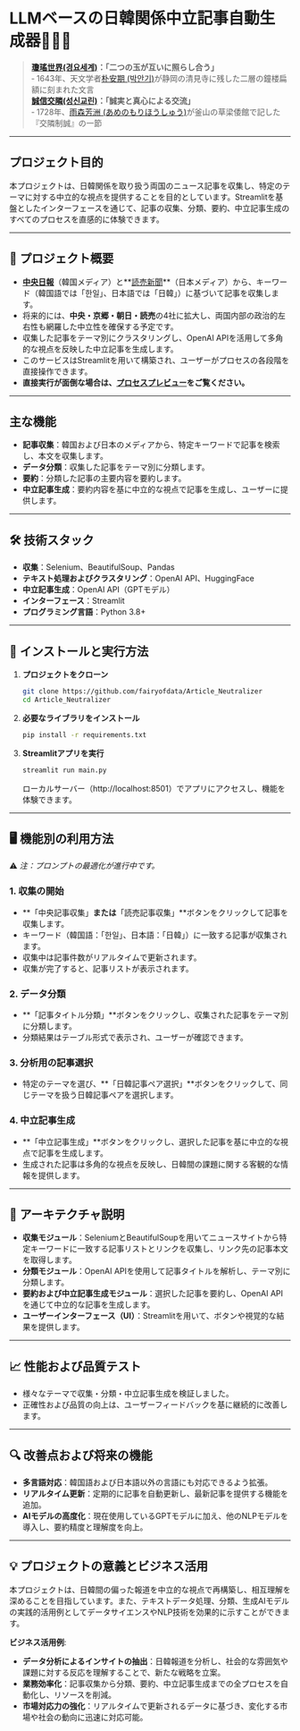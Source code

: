 # LLMベースの日韓関係中立記事自動生成器📰🤝🤖

> **[瓊瑤世界(경요세계)](https://www.seoul.co.kr/news/editOpinion/world-stories/2024/07/12/20240712035005)：「二つの玉が互いに照らし合う」**<br>
‐ 1643年、天文学者[朴安期 (박안기)](https://encykorea.aks.ac.kr/Article/E0020900)が静岡の清見寺に残した二層の鐘楼扁額に刻まれた文言  <br>
> **[誠信交隣(성신교린)](https://www.donga.com/news/People/article/all/20210416/106434451/1)：「誠実と真心による交流」**<br>
‐ 1728年、[雨森芳洲 (あめのもりほうしゅう)](https://busan.grandculture.net/Contents?local=busan&dataType=01&contents_id=GC04203537)が釜山の草梁倭館で記した『交隣制誠』の一節  

---

## **プロジェクト目的**

本プロジェクトは、日韓関係を取り扱う両国のニュース記事を収集し、特定のテーマに対する中立的な視点を提供することを目的としています。Streamlitを基盤としたインターフェースを通じて、記事の収集、分類、要約、中立記事生成のすべてのプロセスを直感的に体験できます。

---

## 📖 **プロジェクト概要**

- **[中央日報](https://www.joongang.co.kr/)**（韓国メディア）と**[読売新聞](https://www.yomiuri.co.jp/)**（日本メディア）から、キーワード（韓国語では「한일」、日本語では「日韓」）に基づいて記事を収集します。  
- 将来的には、**中央・京郷・朝日・読売**の4社に拡大し、両国内部の政治的左右性も網羅した中立性を確保する予定です。  
- 収集した記事をテーマ別にクラスタリングし、OpenAI APIを活用して多角的な視点を反映した中立記事を生成します。  
- このサービスはStreamlitを用いて構築され、ユーザーがプロセスの各段階を直接操作できます。  
- **直接実行が面倒な場合は、[プロセスプレビュー](https://github.com/fairyofdata/Article_Neutralizer/blob/master/NAKOJA_Preview.png)をご覧ください。**

---

## **主な機能**

- **記事収集**：韓国および日本のメディアから、特定キーワードで記事を検索し、本文を収集します。  
- **データ分類**：収集した記事をテーマ別に分類します。  
- **要約**：分類した記事の主要内容を要約します。  
- **中立記事生成**：要約内容を基に中立的な視点で記事を生成し、ユーザーに提供します。  

---

## 🛠️ **技術スタック**

- **収集**：Selenium、BeautifulSoup、Pandas  
- **テキスト処理およびクラスタリング**：OpenAI API、HuggingFace  
- **中立記事生成**：OpenAI API（GPTモデル）  
- **インターフェース**：Streamlit  
- **プログラミング言語**：Python 3.8+  

---

## 🚀 **インストールと実行方法**

1. **プロジェクトをクローン**
   ```bash
   git clone https://github.com/fairyofdata/Article_Neutralizer
   cd Article_Neutralizer
   ```

2. **必要なライブラリをインストール**
   ```bash
   pip install -r requirements.txt
   ```

3. **Streamlitアプリを実行**
   ```bash
   streamlit run main.py
   ```

   ローカルサーバー（http://localhost:8501）でアプリにアクセスし、機能を体験できます。  

---

## 🖥️ **機能別の利用方法**  
⚠️ *注：プロンプトの最適化が進行中です。*  

### 1. **収集の開始**  
   - **「中央記事収集」**または**「読売記事収集」**ボタンをクリックして記事を収集します。  
   - キーワード（韓国語：「한일」、日本語：「日韓」）に一致する記事が収集されます。  
   - 収集中は記事件数がリアルタイムで更新されます。  
   - 収集が完了すると、記事リストが表示されます。  

### 2. **データ分類**  
   - **「記事タイトル分類」**ボタンをクリックし、収集された記事をテーマ別に分類します。  
   - 分類結果はテーブル形式で表示され、ユーザーが確認できます。  

### 3. **分析用の記事選択**  
   - 特定のテーマを選び、**「日韓記事ペア選択」**ボタンをクリックして、同じテーマを扱う日韓記事ペアを選択します。  

### 4. **中立記事生成**  
   - **「中立記事生成」**ボタンをクリックし、選択した記事を基に中立的な視点で記事を生成します。  
   - 生成された記事は多角的な視点を反映し、日韓間の課題に関する客観的な情報を提供します。  

---

## 📂 **アーキテクチャ説明**

- **収集モジュール**：SeleniumとBeautifulSoupを用いてニュースサイトから特定キーワードに一致する記事リストとリンクを収集し、リンク先の記事本文を取得します。  
- **分類モジュール**：OpenAI APIを使用して記事タイトルを解析し、テーマ別に分類します。  
- **要約および中立記事生成モジュール**：選択した記事を要約し、OpenAI APIを通じて中立的な記事を生成します。  
- **ユーザーインターフェース（UI）**：Streamlitを用いて、ボタンや視覚的な結果を提供します。  

---

## 📈 **性能および品質テスト**

- 様々なテーマで収集・分類・中立記事生成を検証しました。  
- 正確性および品質の向上は、ユーザーフィードバックを基に継続的に改善します。  

---

## 🔍 **改善点および将来の機能**

- **多言語対応**：韓国語および日本語以外の言語にも対応できるよう拡張。  
- **リアルタイム更新**：定期的に記事を自動更新し、最新記事を提供する機能を追加。  
- **AIモデルの高度化**：現在使用しているGPTモデルに加え、他のNLPモデルを導入し、要約精度と理解度を向上。  

---

## 💡 **プロジェクトの意義とビジネス活用**

本プロジェクトは、日韓間の偏った報道を中立的な視点で再構築し、相互理解を深めることを目指しています。また、テキストデータ処理、分類、生成AIモデルの実践的活用例としてデータサイエンスやNLP技術を効果的に示すことができます。  

**ビジネス活用例**:  
- **データ分析によるインサイトの抽出**：日韓報道を分析し、社会的な雰囲気や課題に対する反応を理解することで、新たな戦略を立案。  
- **業務効率化**：記事収集から分類、要約、中立記事生成までの全プロセスを自動化し、リソースを削減。  
- **市場対応力の強化**：リアルタイムで更新されるデータに基づき、変化する市場や社会の動向に迅速に対応可能。  
